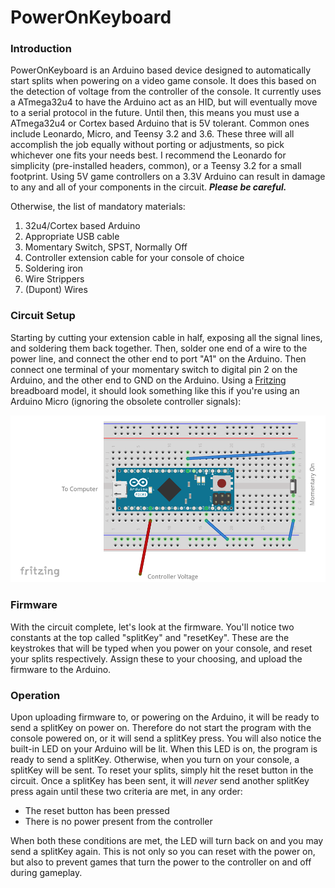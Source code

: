 # PowerOnKeyboard

### Introduction

PowerOnKeyboard is an Arduino based device designed to automatically start splits when powering on a video game console. It does this based on the detection of voltage from the controller of the console. It currently uses a ATmega32u4 to have the Arduino act as an HID, but will eventually move to a serial protocol in the future. Until then, this means you must use a ATmega32u4 or Cortex based Arduino that is 5V tolerant. Common ones include Leonardo, Micro, and Teensy 3.2 and 3.6. These three will all accomplish the job equally without porting or adjustments, so pick whichever one fits your needs best. I recommend the Leonardo for simplicity (pre-installed headers, common), or a Teensy 3.2 for a small footprint. Using 5V game controllers on a 3.3V Arduino can result in damage to any and all of your components in the circuit. ***Please be careful.***

Otherwise, the list of mandatory materials:

 1. 32u4/Cortex based Arduino
 2. Appropriate USB cable
 3. Momentary Switch, SPST, Normally Off
 4. Controller extension cable for your console of choice
 5. Soldering iron
 6. Wire Strippers
 7. (Dupont) Wires

### Circuit Setup

Starting by cutting your extension cable in half, exposing all the signal lines, and soldering them back together. Then, solder one end of a wire to the power line, and connect the other end to port "A1" on the Arduino. Then connect one terminal of your momentary switch to digital pin 2 on the Arduino, and the other end to GND on the Arduino. Using a [Fritzing](https://fritzing.org/home/) breadboard model, it should look something like this if you're using an Arduino Micro (ignoring the obsolete controller signals):

![Arduino Micro Example](https://raw.githubusercontent.com/sk84uhlivin/PowerOnKeyboard/master/fritzingmodel.PNG)

### Firmware

With the circuit complete, let's look at the firmware. You'll notice two constants at the top called "splitKey" and "resetKey". These are the keystrokes that will be typed when you power on your console, and reset your splits respectively. Assign these to your choosing, and upload the firmware to the Arduino.

### Operation

Upon uploading firmware to, or powering on the Arduino, it will be ready to send a splitKey on power on. Therefore do not start the program with the console powered on, or it will send a splitKey press. You will also notice the built-in LED on your Arduino will be lit. When this LED is on, the program is ready to send a splitKey. Otherwise, when you turn on your console, a splitKey will be sent. To reset your splits, simply hit the reset button in the circuit. Once a splitKey has been sent, it will *never* send another splitKey press again until these two criteria are met, in any order:

 - The reset button has been pressed
 - There is no power present from the controller

When both these conditions are met, the LED will turn back on and you may send a splitKey again. This is not only so you can reset with the power on, but also to prevent games that turn the power to the controller on and off during gameplay. 

